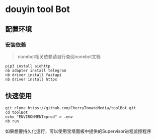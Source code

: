 # douyin tool Bot



## 配置环境
### 安装依赖
> nonebot相关依赖请自行查阅nonebot文档

```shell
pip3 install aiohttp
nb adapter install telegram
nb driver install fastapi
nb driver install httpx
```
## 快速使用
```shell
git clone https://github.com/CherryTomatoMedia/toolBot.git
cd toolBot
echo "ENVIRONMENT=prod" > .env
nb run
```
如果想要持久化运行，可以使用宝塔面板中提供的Supervisor进程监控程序